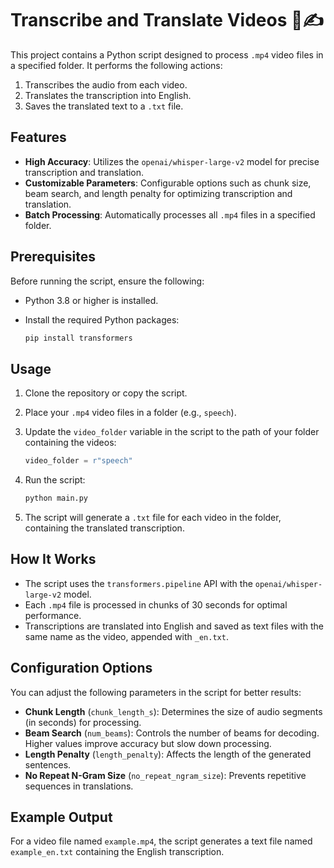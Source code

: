 # Transcribe and Translate Videos 🎥✍️

This project contains a Python script designed to process `.mp4` video files in a specified folder. It performs the following actions:

1. Transcribes the audio from each video.
2. Translates the transcription into English.
3. Saves the translated text to a `.txt` file.

## Features

- **High Accuracy**: Utilizes the `openai/whisper-large-v2` model for precise transcription and translation.
- **Customizable Parameters**: Configurable options such as chunk size, beam search, and length penalty for optimizing transcription and translation.
- **Batch Processing**: Automatically processes all `.mp4` files in a specified folder.

## Prerequisites

Before running the script, ensure the following:

- Python 3.8 or higher is installed.
- Install the required Python packages:

  ```bash
  pip install transformers
  ```

## Usage

1. Clone the repository or copy the script.
2. Place your `.mp4` video files in a folder (e.g., `speech`).
3. Update the `video_folder` variable in the script to the path of your folder containing the videos:

   ```python
   video_folder = r"speech"
   ```

4. Run the script:

   ```bash
   python main.py
   ```

5. The script will generate a `.txt` file for each video in the folder, containing the translated transcription.

## How It Works

- The script uses the `transformers.pipeline` API with the `openai/whisper-large-v2` model.
- Each `.mp4` file is processed in chunks of 30 seconds for optimal performance.
- Transcriptions are translated into English and saved as text files with the same name as the video, appended with `_en.txt`.

## Configuration Options

You can adjust the following parameters in the script for better results:

- **Chunk Length** (`chunk_length_s`): Determines the size of audio segments (in seconds) for processing.
- **Beam Search** (`num_beams`): Controls the number of beams for decoding. Higher values improve accuracy but slow down processing.
- **Length Penalty** (`length_penalty`): Affects the length of the generated sentences.
- **No Repeat N-Gram Size** (`no_repeat_ngram_size`): Prevents repetitive sequences in translations.

## Example Output

For a video file named `example.mp4`, the script generates a text file named `example_en.txt` containing the English transcription.